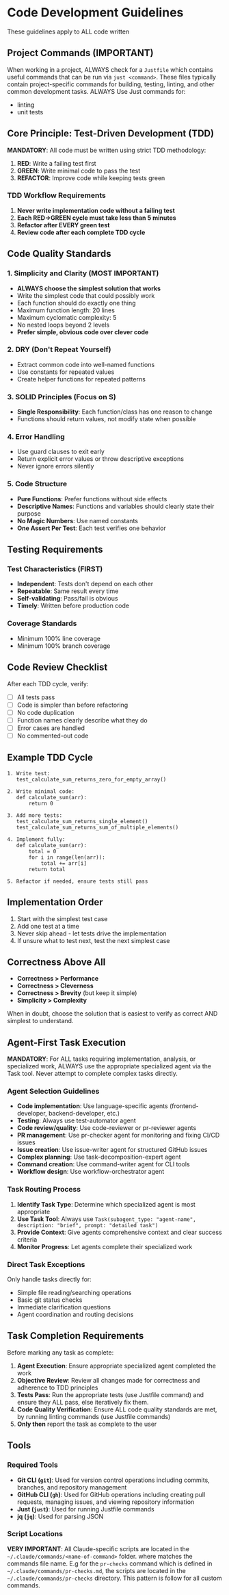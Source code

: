 # Code Development Guidelines
These guidelines apply to ALL code written

## Project Commands (IMPORTANT)
When working in a project, ALWAYS check for a `Justfile` which contains useful commands that can be run via `just <command>`. These files typically contain project-specific commands for building, testing, linting, and other common development tasks. ALWAYS Use Just commands for:
- linting
- unit tests

## Core Principle: Test-Driven Development (TDD)

**MANDATORY**: All code must be written using strict TDD methodology:
1. **RED**: Write a failing test first
2. **GREEN**: Write minimal code to pass the test
3. **REFACTOR**: Improve code while keeping tests green

### TDD Workflow Requirements

1. **Never write implementation code without a failing test**
2. **Each RED→GREEN cycle must take less than 5 minutes**
3. **Refactor after EVERY green test**
4. **Review code after each complete TDD cycle**

## Code Quality Standards

### 1. Simplicity and Clarity (MOST IMPORTANT)
- **ALWAYS choose the simplest solution that works**
- Write the simplest code that could possibly work
- Each function should do exactly one thing
- Maximum function length: 20 lines
- Maximum cyclomatic complexity: 5
- No nested loops beyond 2 levels
- **Prefer simple, obvious code over clever code**

### 2. DRY (Don't Repeat Yourself)
- Extract common code into well-named functions
- Use constants for repeated values
- Create helper functions for repeated patterns

### 3. SOLID Principles (Focus on S)
- **Single Responsibility**: Each function/class has one reason to change
- Functions should return values, not modify state when possible

### 4. Error Handling
- Use guard clauses to exit early
- Return explicit error values or throw descriptive exceptions
- Never ignore errors silently

### 5. Code Structure
- **Pure Functions**: Prefer functions without side effects
- **Descriptive Names**: Functions and variables should clearly state their purpose
- **No Magic Numbers**: Use named constants
- **One Assert Per Test**: Each test verifies one behavior

## Testing Requirements

### Test Characteristics (FIRST)
- **Independent**: Tests don't depend on each other
- **Repeatable**: Same result every time
- **Self-validating**: Pass/fail is obvious
- **Timely**: Written before production code

### Coverage Standards
- Minimum 100% line coverage
- Minimum 100% branch coverage

## Code Review Checklist

After each TDD cycle, verify:
- [ ] All tests pass
- [ ] Code is simpler than before refactoring
- [ ] No code duplication
- [ ] Function names clearly describe what they do
- [ ] Error cases are handled
- [ ] No commented-out code

## Example TDD Cycle

```
1. Write test:
   test_calculate_sum_returns_zero_for_empty_array()
   
2. Write minimal code:
   def calculate_sum(arr):
       return 0
       
3. Add more tests:
   test_calculate_sum_returns_single_element()
   test_calculate_sum_returns_sum_of_multiple_elements()
   
4. Implement fully:
   def calculate_sum(arr):
       total = 0
       for i in range(len(arr)):
           total += arr[i]
       return total
       
5. Refactor if needed, ensure tests still pass
```

## Implementation Order

1. Start with the simplest test case
2. Add one test at a time
3. Never skip ahead - let tests drive the implementation
4. If unsure what to test next, test the next simplest case

## Correctness Above All

- **Correctness > Performance**
- **Correctness > Cleverness**
- **Correctness > Brevity** (but keep it simple)
- **Simplicity > Complexity**

When in doubt, choose the solution that is easiest to verify as correct AND simplest to understand.

## Agent-First Task Execution

**MANDATORY**: For ALL tasks requiring implementation, analysis, or specialized work, ALWAYS use the appropriate specialized agent via the Task tool. Never attempt to complete complex tasks directly.

### Agent Selection Guidelines
- **Code implementation**: Use language-specific agents (frontend-developer, backend-developer, etc.)
- **Testing**: Always use test-automator agent
- **Code review/quality**: Use code-reviewer or pr-reviewer agents  
- **PR management**: Use pr-checker agent for monitoring and fixing CI/CD issues
- **Issue creation**: Use issue-writer agent for structured GitHub issues
- **Complex planning**: Use task-decomposition-expert agent
- **Command creation**: Use command-writer agent for CLI tools
- **Workflow design**: Use workflow-orchestrator agent

### Task Routing Process
1. **Identify Task Type**: Determine which specialized agent is most appropriate
2. **Use Task Tool**: Always use `Task(subagent_type: "agent-name", description: "brief", prompt: "detailed task")`
3. **Provide Context**: Give agents comprehensive context and clear success criteria
4. **Monitor Progress**: Let agents complete their specialized work

### Direct Task Exceptions
Only handle tasks directly for:
- Simple file reading/searching operations
- Basic git status checks
- Immediate clarification questions
- Agent coordination and routing decisions

## Task Completion Requirements

Before marking any task as complete:
1. **Agent Execution**: Ensure appropriate specialized agent completed the work
2. **Objective Review**: Review all changes made for correctness and adherence to TDD principles
3. **Tests Pass**: Run the appropriate tests (use Justfile command) and ensure they ALL pass, else iteratively fix them.
4. **Code Quality Verification**: Ensure ALL code quality standards are met, by running linting commands (use Justfile commands)
5. **Only then** report the task as complete to the user

## Tools

### Required Tools
- **Git CLI (`git`)**: Used for version control operations including commits, branches, and repository management
- **GitHub CLI (`gh`)**: Used for GitHub operations including creating pull requests, managing issues, and viewing repository information
- **Just (`just`)**: Used for running Justfile commands
- **jq (`jq`)**: Used for parsing JSON

### Script Locations
**VERY IMPORTANT**: All Claude-specific scripts are located in the `~/.claude/commands/<name-of-command>` folder. where <name-of-command> matches the commands file name.
E.g for the `pr-checks` command which is defined in `~/.claude/commands/pr-checks.md`, the scripts are located in the `~/.claude/commands/pr-checks` directory.
This pattern is follow for all custom commands. 
